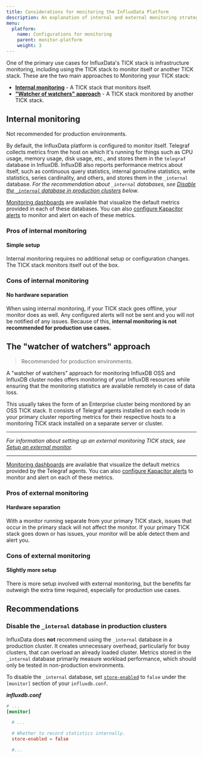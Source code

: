 ```yaml
---
title: Considerations for monitoring the InfluxData Platform
description: An explanation of internal and external monitoring strategies for your Enterprise or OSS TICK stack with the pros and cons of each.
menu:
  platform:
    name: Configurations for monitoring
    parent: monitor-platform
    weight: 3
---
```


One of the primary use cases for InfluxData's TICK stack is infrastructure monitoring,
including using the TICK stack to monitor itself or another TICK stack.
These are the two main approaches to Monitoring your TICK stack:

- **[Internal monitoring](#internal-monitoring)** - A TICK stack that monitors itself.
- **["Watcher of watchers" approach](#the-watcher-of-watchers-approach)** - A TICK stack monitored by another TICK stack.

## Internal monitoring

<dt>Not recommended for production environments.</dt>

By default, the InfluxData platform is configured to monitor itself.
Telegraf collects metrics from the host on which it's running for things such as
CPU usage, memory usage, disk usage, etc., and stores them in the `telegraf` database in InfluxDB.
InfluxDB also reports performance metrics about itself, such as continuous query statistics,
internal goroutine statistics, write statistics, series cardinality, and others,
and stores them in the `_internal` database.
_For the recommendation about `_internal` databases, see [Disable the `_internal` database in production clusters](#disable-the-internal-database-in-production-clusters) below._

[Monitoring dashboards](/platform/monitoring/monitoring-dashboards) are available
that visualize the default metrics provided in each of these databases.
You can also [configure Kapacitor alerts](/kapacitor/latest/working/alerts/)
to monitor and alert on each of these metrics.

### Pros of internal monitoring

#### Simple setup
Internal monitoring requires no additional setup or configuration changes.
The TICK stack monitors itself out of the box.

### Cons of internal monitoring

#### No hardware separation

When using internal monitoring, if your TICK stack goes offline, your monitor does as well.
Any configured alerts will not be sent and you will not be notified of any issues.
Because of this, **internal monitoring is not recommended for production use cases.**

## The "watcher of watchers" approach

> Recommended for production environments.

A "watcher of watchers" approach for monitoring InfluxDB OSS and InfluxDB cluster
nodes offers monitoring of your InfluxDB resources while ensuring that the monitoring
statistics are available remotely in case of data loss.

This usually takes the form of an Enterprise cluster being monitored by an OSS TICK stack.
It consists of Telegraf agents installed on each node in your primary cluster
reporting metrics for their respective hosts to a monitoring TICK stack installed
on a separate server or cluster.

---

_For information about setting up an external monitoring TICK stack, see [Setup an external monitor](/platform/monitoring/external-monitor-setup)._

---

[Monitoring dashboards](/platform/monitoring/influxdata-platform/monitoring-dashboards) are available
that visualize the default metrics provided by the Telegraf agents.
You can also [configure Kapacitor alerts](/kapacitor/latest/working/alerts/)
to monitor and alert on each of these metrics.

### Pros of external monitoring

#### Hardware separation

With a monitor running separate from your primary TICK stack, issues that occur in the primary stack will not affect the monitor.
If your primary TICK stack goes down or has issues, your monitor will be able detect them and alert you.

### Cons of external monitoring

#### Slightly more setup

There is more setup involved with external monitoring, but the benefits far
outweigh the extra time required, especially for production use cases.

## Recommendations

### Disable the `_internal` database in production clusters
InfluxData does **not** recommend using the `_internal` database in a production cluster.
It creates unnecessary overhead, particularly for busy clusters, that can overload an already loaded cluster.
Metrics stored in the `_internal` database primarily measure workload performance,
which should only be tested in non-production environments.

To disable the `_internal` database, set [`store-enabled`](/influxdb/latest/administration/config/#monitoring-settings-monitor)
to `false` under the `[monitor]` section of your `influxdb.conf`.

_**influxdb.conf**_
```toml
# ...
[monitor]

  # ...

  # Whether to record statistics internally.
  store-enabled = false

  #...
```
